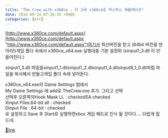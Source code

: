 ```yaml
---
title: "The Crew with x360ce , 더 크루 x360ce로 엑스박스 에뮬레이션"
date: 2016-09-24 07:26:35 +0900
categories: [etc]
---
```


[http://www.x360ce.com/default.aspx](http://www.x360ce.com/default.aspx "http://www.x360ce.com/default.aspx")여기서 최신버전을 받고 (64bit 버전을 받아라!)게임 폴더 속에서 x360ce_x64.exe 실행대충 기본 설정뒤 (xinput1_3.dll 이 만들어진다.)  
  
xinput1_3.dll 파일을xinput1_1.dllxinput1_2.dllxinput1_4.dllxinput9_1_0.dll처럼 파일을 복사해서 만들고게임 폴더 속에 넣어둔다.  
  
  
x360ce_x64.exe의 Game Settings 탭에서  
My Game Settings 에 add로 TheCrew.exe 추가. 그리고 선택  
선택후 오른쪽의Hook Mask LL : checkedSA checked  
Xinput Files:64-bit all : checked  
Dinput File : 64-bit : checked  
로 설정하고 Save 후 Start로 실행하면xbox 게임 패드로 인식 될 것이다.... 더럽게 힘드네.  



[🔗link](http://www.mins01.com/mh/tech/read/1039)